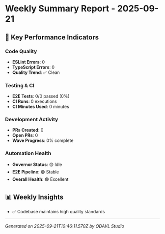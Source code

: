 # Weekly Summary Report - 2025-09-21

## 🎯 Key Performance Indicators

### Code Quality
- **ESLint Errors**: 0 
- **TypeScript Errors**: 0
- **Quality Trend**: ✅ Clean

### Testing & CI
- **E2E Tests**: 0/0 passed (0%)
- **CI Runs**: 0 executions
- **CI Minutes Used**: 0 minutes

### Development Activity  
- **PRs Created**: 0
- **Open PRs**: 0
- **Wave Progress**: 0% complete

### Automation Health
- **Governor Status**: 🟡 Idle
- **E2E Pipeline**: 🟢 Stable
- **Overall Health**: 🟢 Excellent

## 📊 Weekly Insights

- ✅ Codebase maintains high quality standards

---
*Generated on 2025-09-21T10:46:11.570Z by ODAVL Studio*
